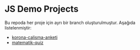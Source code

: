 # JS Demo Projects

Bu repoda her proje için ayrı bir branch oluşturulmuştur. Aşağıda listelenmiştir:

- [korona-calisma-anketi](https://github.com/orcunasik91/JSDemoProjects/tree/feature/korona-calisma-anketi)
- [matematik-quiz](https://github.com/orcunasik91/JSDemoProjects/tree/feature/matematik-quiz)
